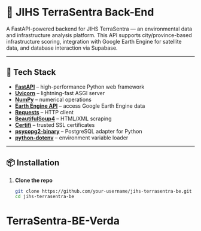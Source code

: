# 🌱 JIHS TerraSentra Back-End

A FastAPI-powered backend for JIHS TerraSentra — an environmental data and infrastructure analysis platform. This API supports city/province-based infrastructure scoring, integration with Google Earth Engine for satellite data, and database interaction via Supabase.

---

## 🚀 Tech Stack

- **[FastAPI](https://fastapi.tiangolo.com/)** – high-performance Python web framework
- **[Uvicorn](https://www.uvicorn.org/)** – lightning-fast ASGI server
- **[NumPy](https://numpy.org/)** – numerical operations
- **[Earth Engine API](https://developers.google.com/earth-engine/guides/python_install)** – access Google Earth Engine data
- **[Requests](https://docs.python-requests.org/)** – HTTP client
- **[BeautifulSoup4](https://www.crummy.com/software/BeautifulSoup/)** – HTML/XML scraping
- **[Certifi](https://pypi.org/project/certifi/)** – trusted SSL certificates
- **[psycopg2-binary](https://pypi.org/project/psycopg2-binary/)** – PostgreSQL adapter for Python
- **[python-dotenv](https://pypi.org/project/python-dotenv/)** – environment variable loader

---

## 📦 Installation

1. **Clone the repo**  
   ```bash
   git clone https://github.com/your-username/jihs-terrasentra-be.git
   cd jihs-terrasentra-be
# TerraSentra-BE-Verda

